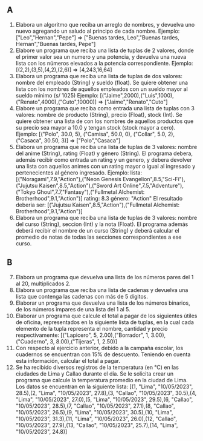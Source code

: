 ## A
1. Elabora un algoritmo que reciba un arreglo de nombres, y devuelva uno nuevo agregando un saludo al principo de cada nombre.
Ejemplo: ["Leo","Hernan","Pepe"] => ["Buenas tardes, Leo","Buenas tardes, Hernan","Buenas tardes, Pepe"]
2. Elabore un programa que reciba una lista de tuplas de 2 valores, donde el primer valor sea un numero y una potencia, y devuelva una nueva lista con los números elevados a la potencia correspondiente.
Ejemplo: [(2,2),(3,5),(4,2),(2,6)] => [4,243,16,64]
3. Elabora un programa que reciba una lista de tuplas de dos valores: nombre del empleado (String) y sueldo (float). Se quiere obtener una lista con los nombres de aquellos empleados con un sueldo mayor al sueldo minimo (s/ 1025)
Ejemplo: [("Jaime",2000),("Luis",1000),("Renato",4000),("Cuto",10000)] => ["Jaime","Renato","Cuto"]
4. Elabore un programa que reciba como entrada una lista de tuplas con 3 valores: nombre de producto (String), precio (Float), stock (Int). Se quiere obtener una lista de con los nombres de aquellos productos que su precio sea mayor a 10.0 y tengan stock (stock mayor a cero).
Ejemplo: [("Polo", 30.0, 5), ("Camisa", 50.0, 0), ("Collar", 5.0, 2), ("Casaca", 30.50, 3)] => ["Polo","Casaca"]
5. Elabora un programa que reciba una lista de tuplas de 3 valores: nombre del anime (String), rating (Float) y género (String). El programa debera, además recibir como entrada un rating y un genero, y debera devolver una lista con aquellos animes con un rating mayor o igual al ingresado y pertenecientes al género ingresado.
Ejemplo: 
lista: [("Noragami",7.9,"Action"),("Neon Genesis Evangelion",8.5,"Sci-Fi"),("Jujutsu Kaisen",8.5,"Action"),("Sword Art Online",7.5,"Adventure"),("Tokyo Ghoul",7.7,"Fantasy"),("Fullmetal Alchemist: Brotherhood",9.1,"Action")]
rating: 8.3
género: "Action"
El resultado deberia ser: [("Jujutsu Kaisen",8.5,"Action"),("Fullmetal Alchemist: Brotherhood",9.1,"Action")]
6. Elabora un programa que reciba una lista de tuplas de 3 valores: nombre del curso (String), seccion (Int) y la nota (Float). El programa además deberá recibir el nombre de un curso (String) y deberá calcular el promedio de notas de todas las secciones correspondientes a ese curso.

## B
7. Elabora un programa que devuelva una lista de los números pares del 1 al 20, multiplicados 2.
8. Elabora un programa que reciba una lista de cadenas y devuelva una lista que contenga las cadenas con más de 5 dígitos.
9. Elaborar un programa que devuelva una lista de los números binarios, de los números impares de una lista del 1 al 5.
10. Elaborar un programa que calcule el total a pagar de los siguientes útiles de oficina, representados en la siguiente lista de tuplas, en la cual cada elemento de la tupla representa el nombre, cantidad y precio respectivamente: [("Lapicero", 5, 2.00),("Borrador", 1, 3.00),("Cuaderno", 3, 8.00),("Tijeras", 1, 2.50)]
11. Con respecto al ejercicio anterior, debido a la campaña escolar, los cuadernos se encuentran con 15% de descuento. Teniendo en cuenta esta información, calcular el total a pagar.
12. Se ha recibido diversos registros de la temperatura (en °C) en las ciudades de Lima y Callao durante el día. Se le solicita crear un programa que calcule la temperatura promedio en la ciudad de Lima. Los datos se encuentran en la siguiente lista: [(1, "Lima", "10/05/2023", 28.5),(2, "Lima", "10/05/2023", 27.8),(3, "Callao", "10/05/2023", 30.5),(4, "Lima", "10/05/2023", 27.0),(5, "Lima", "10/05/2023", 29.5),(6, "Callao", "10/05/2023", 28.5),(7, "Callao", "10/05/2023", 27.1),(8, "Callao", "10/05/2023", 26.5),(9, "Lima", "10/05/2023", 30.5),(10, "Lima", "10/05/2023", 31.3),(11, "Lima", "10/05/2023", 26.0),(12, "Callao", "10/05/2023", 27.9),(13, "Callao", "10/05/2023", 25.7),(14, "Lima", "10/05/2023", 24.8)]